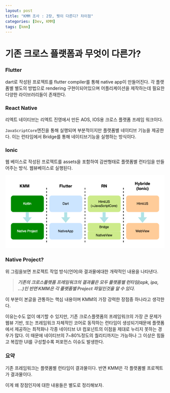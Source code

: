 ```yaml
---
layout: post
title: "KMM 조사 : 2장, 뭣이 다른디? 차이점"
categories: [Dev, KMM]
tags: [kmm]
---
```


# 기존 크로스 플랫폼과 무엇이 다른가?

### Flutter

dart로 작성된 프로젝트를 flutter compiler를 통해 native app이 만들어진다. 각 플랫폼별 별도의 방법으로 rendering 구현이되어있으며 어플리케이션을 제작하는데 필요한 다양한 라이브러리들이 존재한다.

### React Native

리엑트 네이티브는 리엑트 진영에서 만든 AOS, IOS용 크로스 플랫폼 프레임 워크이다.

`JavaScriptCore`엔진을 통해 실행되며 부분적이지만 플랫폼별 네이티브 기능을 제공한다. 이는 런타임에서 Bridge를 통해 네이티브기능을 실행하는 방식이다.

### Ionic

웹 베이스로 작성된 프로젝트를 assets을 포함하여 감싼형태로 플랫폼별 런타임을 만들어주는 방식. 웹뷰베이스로 실행된다.

![diff](assets/img/200123-1-1.png)

### Native Project?

위 그림을보면 프로젝트 작업 방식(언어)와 결과물에대한 개략적인 내용을 나타낸다.

> ***기존의 크로스플랫폼 프레임워크의 결과물은 모두 플랫폼별 런타임(apk, ipa, ...)인 반면 KMM은 각 플랫폼별 Project 파일인것을 알 수 있다.***
>

이 부분이 본글을 관통하는 핵심 내용이며 KMM의 가장 강력한 장점중 하나라고 생각한다.

이유는수도 없이 얘기할 수 있지만, 기존 크로스플랫폼의 프레임워크의 가장 큰 문제가 웹뷰 기반, 또는 프레임워크 자체적인 코어로 동작하는 런타임이 생성되기때문에 플랫폼에서 제공하는 최적화나 각종 네이티브 UI
컴포넌트의 이점을 제대로 누리지 못하는 경우가 많다. 이 때문에 네이티브의 7~80%정도의 퀄리티까지는 가능하나 그 이상은 힘들고 복잡한 UI를 구성할수록 퍼포먼스 이슈도 발생한다.

### 요약

기존 프레임워크는 플랫폼별 런타임이 결과물이다. 반면 KMM은 각 플랫폼별 프로젝트가 결과물이다.

이게 왜 장점인지에 대한 내용들은 별도로 정리해보자.
